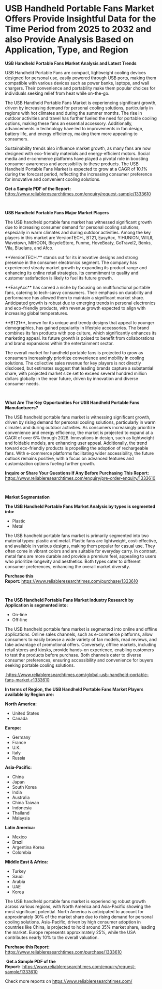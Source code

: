 <p><h1>USB Handheld Portable Fans Market Offers Provide Insightful Data for the Time Period from 2025 to 2032 and also Provide Analysis Based on Application, Type, and Region</h1></p><p><strong>USB Handheld Portable Fans Market Analysis and Latest Trends</strong></p>
<p><p>USB Handheld Portable Fans are compact, lightweight cooling devices designed for personal use, easily powered through USB ports, making them compatible with various devices such as power banks, laptops, and wall chargers. Their convenience and portability make them popular choices for individuals seeking relief from heat while on-the-go. </p><p>The USB Handheld Portable Fans Market is experiencing significant growth, driven by increasing demand for personal cooling solutions, particularly in regions with hot climates and during the summer months. The rise in outdoor activities and travel has further fueled the need for portable cooling options, making these fans an essential accessory. Additionally, advancements in technology have led to improvements in fan design, battery life, and energy efficiency, making them more appealing to consumers.</p><p>Sustainability trends also influence market growth, as many fans are now designed with eco-friendly materials and energy-efficient motors. Social media and e-commerce platforms have played a pivotal role in boosting consumer awareness and accessibility to these products. The USB Handheld Portable Fans Market is expected to grow at a CAGR of 10.1% during the forecast period, reflecting the increasing consumer preference for innovative and convenient cooling solutions.</p></p>
<p><strong>Get a Sample PDF of the Report:&nbsp;</strong> <a href="https://www.reliableresearchtimes.com/enquiry/request-sample/1333610?utm_campaign=2956&utm_medium=2&utm_source=Github&utm_content=ia&utm_term=24032025&utm_id=usb-handheld-portable-fans">https://www.reliableresearchtimes.com/enquiry/request-sample/1333610</a></p>
<p>&nbsp;</p>
<p><strong>USB Handheld Portable Fans Major Market Players</strong></p>
<p><p>The USB handheld portable fans market has witnessed significant growth due to increasing consumer demand for personal cooling solutions, especially in warm climates and during outdoor activities. Among the key players in this market are VersionTECH., BT21, EasyAcc, YIHUNION, WIILII, Wavetown, MIHOON, BicycleStore, Funme, HoveBeaty, GoTravel2, Benks, Vila, Bluelans, and Afco.</p><p>**VersionTECH.** stands out for its innovative designs and strong presence in the consumer electronics segment. The company has experienced steady market growth by expanding its product range and enhancing its online retail strategies. Its commitment to quality and customer satisfaction is likely to fuel its future growth.</p><p>**EasyAcc** has carved a niche by focusing on multifunctional portable fans, catering to tech-savvy consumers. Their emphasis on durability and performance has allowed them to maintain a significant market share. Anticipated growth is robust due to emerging trends in personal electronics and eco-friendly products, with revenue growth expected to align with increasing global temperatures.</p><p>**BT21**, known for its unique and trendy designs that appeal to younger demographics, has gained popularity in lifestyle accessories. The brand combines its fan products with pop culture, which significantly enhances its marketing appeal. Its future growth is poised to benefit from collaborations and brand expansions within the entertainment sector.</p><p>The overall market for handheld portable fans is projected to grow as consumers increasingly prioritize convenience and mobility in cooling solutions. The collective sales revenue for key players is not directly disclosed, but estimates suggest that leading brands capture a substantial share, with projected market size set to exceed several hundred million dollars globally in the near future, driven by innovation and diverse consumer needs.</p></p>
<p>&nbsp;</p>
<p><strong>What Are The Key Opportunities For USB Handheld Portable Fans Manufacturers?</strong></p>
<p><p>The USB handheld portable fans market is witnessing significant growth, driven by rising demand for personal cooling solutions, particularly in warm climates and during outdoor activities. As consumers increasingly prioritize convenience and energy efficiency, the market is projected to expand at a CAGR of over 6% through 2028. Innovations in design, such as lightweight and foldable models, are enhancing user appeal. Additionally, the trend toward eco-friendly products is propelling the adoption of rechargeable fans. With e-commerce platforms facilitating wider accessibility, the future outlook remains positive, with a focus on advanced features and customization options fueling further growth.</p></p>
<p><strong>Inquire or Share Your Questions If Any Before Purchasing This Report:</strong> <a href="https://www.reliableresearchtimes.com/enquiry/pre-order-enquiry/1333610?utm_campaign=2956&utm_medium=2&utm_source=Github&utm_content=ia&utm_term=24032025&utm_id=usb-handheld-portable-fans">https://www.reliableresearchtimes.com/enquiry/pre-order-enquiry/1333610</a></p>
<p>&nbsp;</p>
<p><strong>Market Segmentation</strong></p>
<p><strong>The USB Handheld Portable Fans Market Analysis by types is segmented into:</strong></p>
<p><ul><li>Plastic</li><li>Metal</li></ul></p>
<p><p>The USB handheld portable fans market is primarily segmented into two material types: plastic and metal. Plastic fans are lightweight, cost-effective, and available in various designs, making them popular for casual use. They often come in vibrant colors and are suitable for everyday carry. In contrast, metal fans are more durable and provide a premium feel, appealing to users who prioritize longevity and aesthetics. Both types cater to different consumer preferences, enhancing the overall market diversity.</p></p>
<p><strong>Purchase this Report:&nbsp;</strong><a href="https://www.reliableresearchtimes.com/purchase/1333610?utm_campaign=2956&utm_medium=2&utm_source=Github&utm_content=ia&utm_term=24032025&utm_id=usb-handheld-portable-fans">https://www.reliableresearchtimes.com/purchase/1333610</a></p>
<p>&nbsp;</p>
<p><strong>The USB Handheld Portable Fans Market Industry Research by Application is segmented into:</strong></p>
<p><ul><li>On-line</li><li>Off-line</li></ul></p>
<p><p>The USB handheld portable fans market is segmented into online and offline applications. Online sales channels, such as e-commerce platforms, allow consumers to easily browse a wide variety of fan models, read reviews, and take advantage of promotional offers. Conversely, offline markets, including retail stores and kiosks, provide hands-on experience, enabling customers to test the products before purchase. Both channels cater to diverse consumer preferences, ensuring accessibility and convenience for buyers seeking portable cooling solutions.</p></p>
<p><a href="https://www.reliableresearchtimes.com/global-usb-handheld-portable-fans-market-r1333610?utm_campaign=2956&utm_medium=2&utm_source=Github&utm_content=ia&utm_term=24032025&utm_id=usb-handheld-portable-fans">&nbsp;https://www.reliableresearchtimes.com/global-usb-handheld-portable-fans-market-r1333610</a></p>
<p><strong>In terms of Region, the USB Handheld Portable Fans Market Players available by Region are:</strong></p>
<p>
    <p> <strong> North America: </strong>
        <ul>
            <li>United States</li>
            <li>Canada</li>
        </ul>
        </p> 
    <p> <strong> Europe: </strong>
        <ul>
            <li>Germany</li>
            <li>France</li>
            <li>U.K.</li>
            <li>Italy</li>
            <li>Russia</li>
        </ul>
        </p> 
    <p> <strong> Asia-Pacific: </strong>
        <ul>
            <li>China</li>
            <li>Japan</li>
            <li>South Korea</li>
            <li>India</li>
            <li>Australia</li>
            <li>China Taiwan</li>
            <li>Indonesia</li>
            <li>Thailand</li>
            <li>Malaysia</li>
        </ul>
        </p> 
    <p> <strong> Latin America: </strong>
        <ul>
            <li>Mexico</li>
            <li>Brazil</li>
            <li>Argentina Korea</li>
            <li>Colombia</li>
        </ul>
        </p> 
    <p> <strong> Middle East & Africa: </strong>
        <ul>
            <li>Turkey</li>
            <li>Saudi</li>
            <li>Arabia</li>
            <li>UAE</li>
            <li>Korea</li>
        </ul>
    </p>
    </p>
<p><p>The USB handheld portable fans market is experiencing robust growth across various regions, with North America and Asia-Pacific showing the most significant potential. North America is anticipated to account for approximately 30% of the market share due to rising demand for personal cooling solutions. Asia-Pacific, driven by high consumer adoption in countries like China, is projected to hold around 35% market share, leading the market. Europe represents approximately 25%, while the USA contributes nearly 10% to the overall valuation.</p></p>
<p><strong>Purchase this Report: </strong><a href="https://www.reliableresearchtimes.com/purchase/1333610?utm_campaign=2956&utm_medium=2&utm_source=Github&utm_content=ia&utm_term=24032025&utm_id=usb-handheld-portable-fans">https://www.reliableresearchtimes.com/purchase/1333610</a></p>
<p>&nbsp;<strong>Get a Sample PDF of the Report:&nbsp;&nbsp;</strong><a href="https://www.reliableresearchtimes.com/enquiry/request-sample/1333610?utm_campaign=2956&utm_medium=2&utm_source=Github&utm_content=ia&utm_term=24032025&utm_id=usb-handheld-portable-fans">https://www.reliableresearchtimes.com/enquiry/request-sample/1333610</a></p>
<p><strong></strong></p>
<p>Check more reports on <a href="https://www.reliableresearchtimes.com/?utm_campaign=2956&utm_medium=2&utm_source=Github&utm_content=ia&utm_term=24032025&utm_id=usb-handheld-portable-fans">https://www.reliableresearchtimes.com/</a></p>
